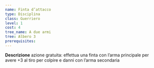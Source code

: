 ```yaml
---
name: Finta d’attacco
type: Disciplina
class: Guerriero
level: 1
cost: 4
tree_name: A due armi
tree: Albero 3
prerequisites: 
---
```


**Descrizione**
azione gratuita: effettua una finta con l’arma principale per avere +3 al tiro
per colpire e danni con l’arma secondaria